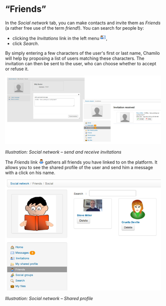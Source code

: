 # “Friends”

In the _Social network_ tab, you can make contacts and invite them as _Friends_ \(a rather free use of the term _friend_!\). You can search for people by:

* clicking the _Invitations_ link in the left menu ![](../../.gitbook/assets/graphics340.png),
* click _Search_.

By simply entering a few characters of the user's first or last name, Chamilo will help by proposing a list of users matching these characters. The invitation can then be sent to the user, who can choose whether to accept or refuse it.

![](../../.gitbook/assets/images258.png)

_Illustration: Social network – send and receive invitations_

The _Friends_ link ![](../../.gitbook/assets/graphics342.png) gathers all friends you have linked to on the platform. It allows you to see the shared profile of the user and send him a message with a click on his name.

![](../../.gitbook/assets/images259.png)

_Illustration: Social network – Shared profile_

